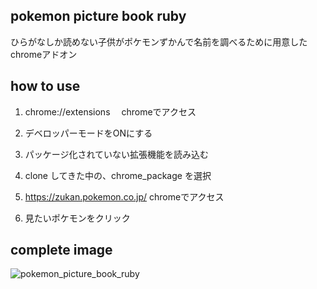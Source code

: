 ## pokemon picture book ruby
ひらがなしか読めない子供がポケモンずかんで名前を調べるために用意したchromeアドオン

## how to use
1. chrome://extensions 　chromeでアクセス

2. デベロッパーモードをONにする

3. パッケージ化されていない拡張機能を読み込む

4. clone してきた中の、chrome_package を選択

5. https://zukan.pokemon.co.jp/ chromeでアクセス

6. 見たいポケモンをクリック

## complete image
![pokemon_picture_book_ruby](https://user-images.githubusercontent.com/22611735/81303243-6881b500-90b6-11ea-8571-e2ae2ea2bbbb.png)
